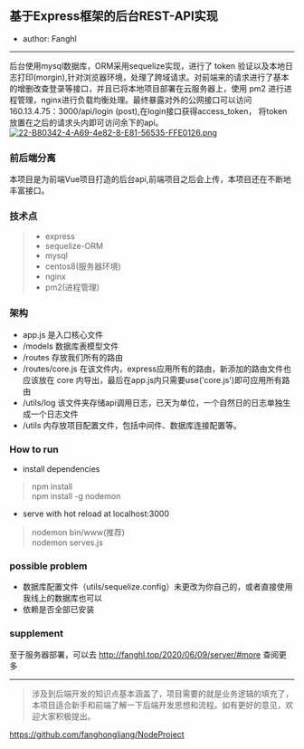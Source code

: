 
## 基于Express框架的后台REST-API实现  
* author: Fanghl  
-----  
后台使用mysql数据库，ORM采用sequelize实现，进行了 token 验证以及本地日志打印(morgin),针对浏览器环境，处理了跨域请求。对前端来的请求进行了基本的增删改查登录等接口，并且已将本地项目部署在云服务器上，使用 pm2 进行进程管理，nginx进行负载均衡处理。最终暴露对外的公网接口可以访问 160.13.4.75：3000/api/login (post),在login接口获得access_token， 将token放置在之后的请求头内即可访问余下的api。  
[![22-B80342-4-A69-4e82-8-E81-56535-FFE0126.png](https://i.postimg.cc/MHHPNvh3/22-B80342-4-A69-4e82-8-E81-56535-FFE0126.png)](https://postimg.cc/gL9H6kc3)

### 前后端分离  

本项目是为前端Vue项目打造的后台api,前端项目之后会上传，本项目还在不断地丰富接口。

### 技术点  

> * express  
> * sequelize-ORM
> * mysql
> * centos8(服务器环境)
> * nginx 
> * pm2(进程管理)  

### 架构   
* app.js 是入口核心文件
* /models 数据库表模型文件
* /routes 存放我们所有的路由
* /routes/core.js 在该文件内，express应用所有的路由，新添加的路由文件也应该放在 core 内导出，最后在app.js内只需要use('core.js')即可应用所有路由
* /utils/log 该文件夹存储api调用日志，已天为单位，一个自然日的日志单独生成一个日志文件 
* /utils 内存放项目配置文件，包括中间件、数据库连接配置等。

### How to run 

* install dependencies
> npm install  
> npm install -g nodemon

* serve with hot reload at localhost:3000
> nodemon bin/www(推荐)  
> nodemon serves.js

### possible problem  

* 数据库配置文件（utils/sequelize.config）未更改为你自己的，或者直接使用我线上的数据库也可以
* 依赖是否全部已安装  

### supplement   

至于服务器部署，可以去 http://fanghl.top/2020/06/09/server/#more 查阅更多

-----

> 涉及到后端开发的知识点基本涵盖了，项目需要的就是业务逻辑的填充了，本项目适合新手和前端了解一下后端开发思想和流程。如有更好的意见，欢迎大家积极提出。  

https://github.com/fanghongliang/NodeProject
